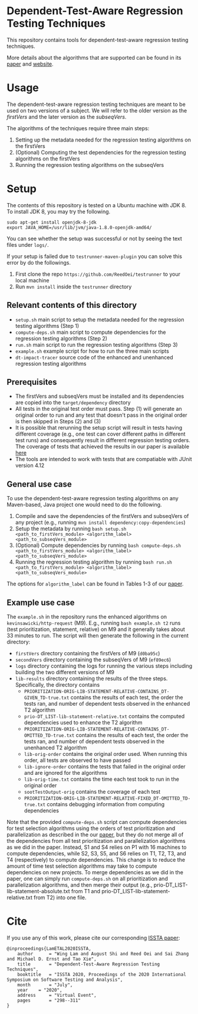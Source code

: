 # Dependent-Test-Aware Regression Testing Techniques
This repository contains tools for dependent-test-aware regression testing techniques.

More details about the algorithms that are supported can be found in its [paper](http://mir.cs.illinois.edu/winglam/publications/2020/LamETAL20ISSTA.pdf) and [website](https://sites.google.com/view/test-dependence-impact).

# Usage
The dependent-test-aware regression testing techniques are meant to be used on two versions of a subject. We will refer to the older version as the *firstVers* and the later version as the *subseqVers*.

The algorithms of the techniques require three main steps:
1. Setting up the metadata needed for the regression testing algorithms on the firstVers
2. (Optional) Computing the test dependencies for the regression testing algorithms on the firstVers
3. Running the regression testing algorithms on the subseqVers

# Setup
The contents of this repository is tested on a Ubuntu machine with JDK 8. To install JDK 8, you may try the following.
```
sudo apt-get install openjdk-8-jdk
export JAVA_HOME=/usr/lib/jvm/java-1.8.0-openjdk-amd64/
```

You can see whether the setup was successful or not by seeing the text files under `logs/`.

If your setup is failed due to `testrunner-maven-plugin` you can solve this error by do the followings.
1. First clone the repo ```https://github.com/ReedOei/testrunner``` to your local machine
2. Run ```mvn install``` inside the ```testrunner``` directory

## Relevant contents of this directory
- ```setup.sh``` main script to setup the metadata needed for the regression testing algorithms (Step 1)
- ```compute-deps.sh``` main script to compute dependencies for the regression testing algorithms (Step 2)
- ```run.sh``` main script to run the regression testing algorithms (Step 3)
- ```example.sh``` example script for how to run the three main scripts
- ```dt-impact-tracer``` source code of the enhanced and unenhanced regression testing algorithms

<!-- - ```setup``` scripts to setup the metadata needed for the regression testing algorithms -->
<!-- - ```compute-deps``` scripts to compute dependencies for the regression testing algorithms -->
<!-- - ```run``` scripts to run the regression testing algorithms -->
<!-- - ```shared``` contains scripts shared between the three steps -->

## Prerequisites
- The firstVers and subseqVers must be installed and its dependencies are copied into the ```target/dependency``` directory
- All tests in the original test order must pass. Step (1) will generate an original order to run and any test that doesn't pass in the original order is then skipped in Steps (2) and (3)
- It is possible that rerunning the setup script will result in tests having different coverage (e.g., one test can cover different paths in different test runs) and consequently result in different regression testing orders. The coverage of tests that achieved the results in our paper is available [here](https://drive.google.com/drive/folders/1bIfDT1Dvs0r-LTU1yBNKnwGyIMMScOhv)
- The tools are intended to work with tests that are compatiable with JUnit version 4.12

## General use case
To use the dependent-test-aware regression testing algorithms on any Maven-based, Java project one would need to do the following.
1. Compile and save the dependencies of the firstVers and subseqVers of any project (e.g., running ```mvn install dependency:copy-dependencies```)
2. Setup the metadata by running ```bash setup.sh <path_to_firstVers_module> <algorithm_label> <path_to_subseqVers_module>```
3. (Optional) Compute dependencies by running ```bash compute-deps.sh <path_to_firstVers_module> <algorithm_label> <path_to_subseqVers_module>```
4. Running the regression testing algorithm by running ```bash run.sh <path_to_firstVers_module> <algorithm_label> <path_to_subseqVers_module>```

The options for ```algorithm_label``` can be found in Tables 1-3 of our [paper](http://mir.cs.illinois.edu/winglam/publications/2020/LamETAL20ISSTA.pdf).

## Example use case
The ```example.sh``` in the repository runs the enhanced algorithms on ```kevinsawicki/http-request``` (M9). E.g., running ```bash example.sh t2``` runs (test prioritization, statement, relative) on M9 and it generally takes about 33 minutes to run. The script will then generate the following in the current directory:
- ```firstVers``` directory containing the firstVers of M9 (```d0ba95c```)
- ```secondVers``` directory containing the subseqVers of M9 (```ef89ec6```)
- ```logs``` directory containing the logs for running the various steps including building the two different versions of M9
- ```lib-results``` directory containing the results of the three steps. Specifically, the directory contains
  - ```PRIORITIZATION-ORIG-LIB-STATEMENT-RELATIVE-CONTAINS_DT-GIVEN_TD-true.txt``` contains the results of each test, the order the tests ran, and number of dependent tests observed in the enhanced T2 algorithm
  - ```prio-DT_LIST-lib-statement-relative.txt``` contains the computed dependencies used to enhance the T2 algorithm
  - ```PRIORITIZATION-ORIG-LIB-STATEMENT-RELATIVE-CONTAINS_DT-OMITTED_TD-true.txt``` contains the results of each test, the order the tests ran, and number of dependent tests observed in the unenhanced T2 algorithm
  - ```lib-orig-order``` contains the original order used. When running this order, all tests are observed to have passed
  - ```lib-ignore-order``` contains the tests that failed in the original order and are ignored for the algorithms
  - ```lib-orig-time.txt``` contains the time each test took to run in the original order
  - ```sootTestOutput-orig``` contains the coverage of each test
  - ```PRIORITIZATION-ORIG-LIB-STATEMENT-RELATIVE-FIXED_DT-OMITTED_TD-true.txt``` contains debugging information from computing dependencies

Note that the provided ```compute-deps.sh``` script can compute dependencies for test selection algorithms using the orders of test prioritization and parallelization as described in the our [paper](http://mir.cs.illinois.edu/winglam/publications/2020/LamETAL20ISSTA.pdf), but they do not merge all of the dependencies from all test prioritization and parallelization algorithms as we did in the paper. Instead, S1 and S4 relies on P1 with 16 machines to compute dependencies, while S2, S3, S5, and S6 relies on T1, T2, T3, and T4 (respectively) to compute dependencies. This change is to reduce the amount of time test selection algorithms may take to compute dependencies on new projects. To merge dependencies as we did in the paper, one can simply run ```compute-deps.sh``` on all prioritization and parallelization algorithms, and then merge their output (e.g., prio-DT_LIST-lib-statement-absolute.txt from T1 and prio-DT_LIST-lib-statement-relative.txt from T2) into one file.

# Cite
If you use any of this work, please cite our corresponding [ISSTA paper](http://mir.cs.illinois.edu/winglam/publications/2020/LamETAL20ISSTA.pdf):
```
@inproceedings{LamETAL2020ISSTA,
    author      = "Wing Lam and August Shi and Reed Oei and Sai Zhang and Michael D. Ernst and Tao Xie",
    title       = "Dependent-Test-Aware Regression Testing Techniques",
    booktitle   = "ISSTA 2020, Proceedings of the 2020 International Symposium on Software Testing and Analysis",
    month       = "July",
    year 	= "2020",
    address 	= "Virtual Event",
    pages       = "298--311"
}
```
